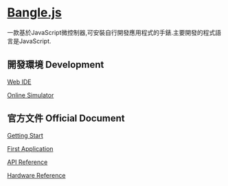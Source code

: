 [Bangle.js](https://www.espruino.com/Bangle.js)
=========

一款基於JavaScript微控制器,可安裝自行開發應用程式的手錶.主要開發的程式語言是JavaScript.

開發環境 Development
-------------------
[Web IDE](https://www.espruino.com/ide/#)

[Online Simulator](https://www.espruino.com/ide/emulator.html)

官方文件 Official Document 
-------------------------

[Getting Start](https://www.espruino.com/Bangle.js+Getting+Started)

[First Application](https://www.espruino.com/Bangle.js+First+App)

[API Reference](https://www.espruino.com/Reference#software)

[Hardware Reference](https://www.espruino.com/Bangle.js)
